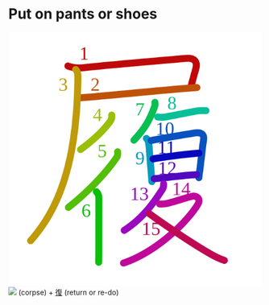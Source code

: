 # Put on pants or shoes
![5c65](Kanji/kanji-colorize/5c65.svg)
![](http://www.kanjidamage.com/assets/radsmall/corpse-e9d04cdb58636c681392fc1587c004a63c6d04a1eb3a5c3bf94b9ab1e4117a0f.jpg) (corpse) + [復](Kanji/kanji-dict/復.md) (return or re-do)